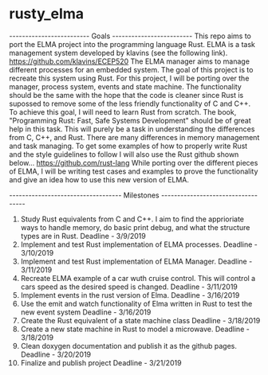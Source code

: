 # rusty_elma

------------------------- Goals -------------------------
This repo aims to port the ELMA project into the programming language Rust. ELMA is a task management system developed by klavins (see the following link).
https://github.com/klavins/ECEP520
The ELMA manager aims to manage different processes for an embedded system. The goal of this project is to recreate this system using Rust.
For this project, I will be porting over the manager, process system, events and state machine. The functionality should be the same with the hope that the code is cleaner since Rust is supossed to remove some of the less friendly functionality of C and C++.
  To achieve this goal, I will need to learn Rust from scratch. The book, "Programming Rust: Fast, Safe Systems Development" should be of great help in this task. This will purely be a task in understanding the differences from C, C++, and Rust. There are many differences in memory management and task managing. To get some examples of how to properly write Rust and the style guidelines to follow I will also use the Rust github shown below...
https://github.com/rust-lang
While porting over the different pieces of ELMA, I will be writing test cases and examples to prove the functionality and give an idea how to use this new version of ELMA.  
  
----------------------------------- Milestones -----------------------------------
1. Study Rust equivalents from C and C++. I aim to find the apprioriate ways to handle memory, do basic print debug, and what the structure types are in Rust.
Deadline - 3/9/2019
2. Implement and test Rust implementation of ELMA processes.
Deadline - 3/10/2019
3. Implement and test Rust implementation of ELMA Manager.
Deadline - 3/11/2019
4. Recreate ELMA example of a car wuth cruise control. This will control a cars speed as the desired speed is changed.
Deadline - 3/11/2019
5. Implement events in the rust version of Elma.
Deadline - 3/16/2019
6. Use the emit and watch functionality of Elma written in Rust to test the new event system
Deadline - 3/16/2019
7. Create the Rust equivalent of a state machine class
Deadline - 3/18/2019
8. Create a new state machine in Rust to model a microwave.
Deadline - 3/18/2019
9. Clean doxygen documentation and publish it as the github pages.
Deadline - 3/20/2019
10. Finalize and publish project
Deadline - 3/21/2019
